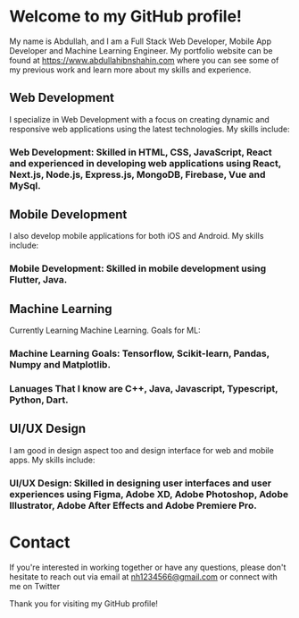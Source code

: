 # Welcome to my GitHub profile!
My name is Abdullah, and I am a Full Stack Web Developer, Mobile App Developer and Machine Learning Engineer. My portfolio website can be found at https://www.abdullahibnshahin.com where you can see some of my previous work and learn more about my skills and experience.

## Web Development
I specialize in Web Development with a focus on creating dynamic and responsive web applications using the latest technologies. My skills include:

### Web Development: Skilled in HTML, CSS, JavaScript, React and experienced in developing web applications using React, Next.js, Node.js, Express.js, MongoDB, Firebase, Vue and MySql.

## Mobile Development
I also develop mobile applications for both iOS and Android. My skills include:

### Mobile Development: Skilled in mobile development using Flutter, Java.

## Machine Learning
Currently Learning Machine Learning.
Goals for ML: 

### Machine Learning Goals: Tensorflow, Scikit-learn, Pandas, Numpy and Matplotlib.

### Lanuages That I know are C++, Java, Javascript, Typescript, Python, Dart.

## UI/UX Design
I am good in design aspect too and design interface for web and mobile apps.
My skills include:

### UI/UX Design: Skilled in designing user interfaces and user experiences using Figma, Adobe XD, Adobe Photoshop, Adobe Illustrator, Adobe After Effects and Adobe Premiere Pro.
# Contact
If you're interested in working together or have any questions, please don't hesitate to reach out via email at nh1234566@gmail.com or connect with me on Twitter

Thank you for visiting my GitHub profile!
